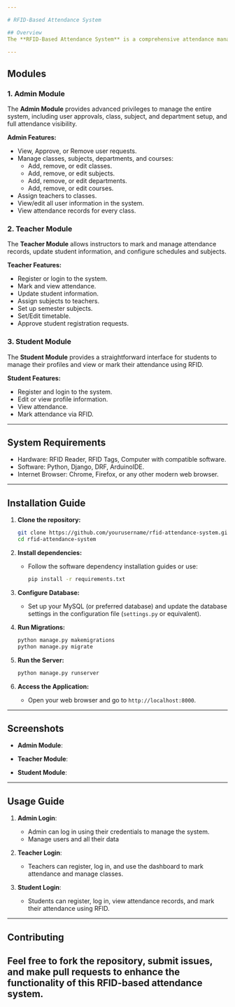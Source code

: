 ```yaml
---

# RFID-Based Attendance System

## Overview
The **RFID-Based Attendance System** is a comprehensive attendance management solution that leverages RFID technology to enable secure and efficient attendance tracking. This system includes three primary modules — Admin, Teacher, and Student — each with unique privileges and functionalities tailored to their role.

---
```


## Modules

### 1. Admin Module
The **Admin Module** provides advanced privileges to manage the entire system, including user approvals, class, subject, and department setup, and full attendance visibility.

**Admin Features:**
- View, Approve, or Remove user requests.
- Manage classes, subjects, departments, and courses:
  - Add, remove, or edit classes.
  - Add, remove, or edit subjects.
  - Add, remove, or edit departments.
  - Add, remove, or edit courses.
- Assign teachers to classes.
- View/edit all user information in the system.
- View attendance records for every class.

### 2. Teacher Module
The **Teacher Module** allows instructors to mark and manage attendance records, update student information, and configure schedules and subjects.

**Teacher Features:**
- Register or login to the system.
- Mark and view attendance.
- Update student information.
- Assign subjects to teachers.
- Set up semester subjects.
- Set/Edit timetable.
- Approve student registration requests.

### 3. Student Module
The **Student Module** provides a straightforward interface for students to manage their profiles and view or mark their attendance using RFID.

**Student Features:**
- Register and login to the system.
- Edit or view profile information.
- View attendance.
- Mark attendance via RFID.

---

## System Requirements

- Hardware: RFID Reader, RFID Tags, Computer with compatible software.
- Software: Python, Django, DRF, ArduinoIDE.
- Internet Browser: Chrome, Firefox, or any other modern web browser.

---

## Installation Guide

1. **Clone the repository:**
   ```bash
   git clone https://github.com/yourusername/rfid-attendance-system.git
   cd rfid-attendance-system
   ```

2. **Install dependencies:**
   - Follow the software dependency installation guides or use:
     ```bash
     pip install -r requirements.txt
     ```

3. **Configure Database:**
   - Set up your MySQL (or preferred database) and update the database settings in the configuration file (`settings.py` or equivalent).

4. **Run Migrations:**
   ```bash
   python manage.py makemigrations
   python manage.py migrate
   ```

5. **Run the Server:**
   ```bash
   python manage.py runserver
   ```

6. **Access the Application:**
   - Open your web browser and go to `http://localhost:8000`.

---

## Screenshots

   - **Admin Module**: 

   - **Teacher Module**: 

   - **Student Module**: 


---

## Usage Guide

1. **Admin Login**:
   - Admin can log in using their credentials to manage the system. 
   - Manage users and all their data
   
2. **Teacher Login**:
   - Teachers can register, log in, and use the dashboard to mark attendance and manage classes.

3. **Student Login**:
   - Students can register, log in, view attendance records, and mark their attendance using RFID.

---

## Contributing
Feel free to fork the repository, submit issues, and make pull requests to enhance the functionality of this RFID-based attendance system.
---